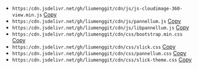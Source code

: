 - `https:/cdn.jsdelivr.net/gh/liumenggit/cdn/js/js-cloudimage-360-view.min.js` [Copy](javascript:void(0); "Copy: https:/cdn.jsdelivr.net/gh/liumenggit/cdn/js/js-cloudimage-360-view.min.js")
- `https:/cdn.jsdelivr.net/gh/liumenggit/cdn/js/pannellum.js` [Copy](javascript:void(0); "Copy: https:/cdn.jsdelivr.net/gh/liumenggit/cdn/js/pannellum.js")
- `https:/cdn.jsdelivr.net/gh/liumenggit/cdn/js/libpannellum.js` [Copy](javascript:void(0); "Copy: https:/cdn.jsdelivr.net/gh/liumenggit/cdn/js/libpannellum.js")
- `https:/cdn.jsdelivr.net/gh/liumenggit/cdn/css/bootstrap.min.css` [Copy](javascript:void(0); "Copy: https:/cdn.jsdelivr.net/gh/liumenggit/cdn/css/bootstrap.min.css")
- `https:/cdn.jsdelivr.net/gh/liumenggit/cdn/css/slick.css` [Copy](javascript:void(0); "Copy: https:/cdn.jsdelivr.net/gh/liumenggit/cdn/css/slick.css")
- `https:/cdn.jsdelivr.net/gh/liumenggit/cdn/css/pannellum.css` [Copy](javascript:void(0); "Copy: https:/cdn.jsdelivr.net/gh/liumenggit/cdn/css/pannellum.css")
- `https:/cdn.jsdelivr.net/gh/liumenggit/cdn/css/slick-theme.css` [Copy](javascript:void(0); "Copy: https:/cdn.jsdelivr.net/gh/liumenggit/cdn/css/slick-theme.css")
